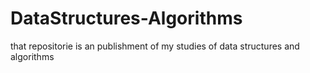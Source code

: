 # DataStructures-Algorithms
that repositorie is an publishment of my studies of data structures and algorithms
